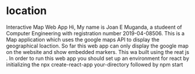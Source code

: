 # location
Interactive Map Web App
Hi, My name is Joan E Muganda, a studeent of Computer Engineering with registration number 2019-04-08506. This is a Map application which uses the google maps API to display the geographical loaction.
So far this web app can only display the google map on the website and show embedded markers.
This wa built using the reat js .
In order to run this web app you should set up an environment for react by initializing the npx create-react-app your-directory followed by npm start

